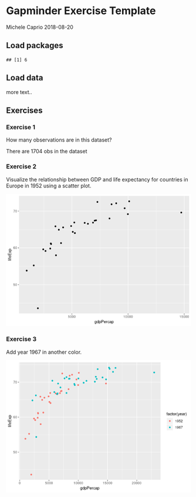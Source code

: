 Gapminder Exercise Template
================
Michele Caprio
2018-08-20

## Load packages

    ## [1] 6

## Load data

more text..

## Exercises

### Exercise 1

How many observations are in this dataset?

There are 1704 obs in the dataset

### Exercise 2

Visualize the relationship between GDP and life expectancy for countries
in Europe in 1952 using a scatter plot.

![](gapminder_files/figure-gfm/eu_52-1.png)<!-- -->

### Exercise 3

Add year 1967 in another color.

![](gapminder_files/figure-gfm/eu_52_67-1.png)<!-- -->
